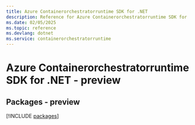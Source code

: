 ```yaml
---
title: Azure Containerorchestratorruntime SDK for .NET
description: Reference for Azure Containerorchestratorruntime SDK for .NET
ms.date: 02/05/2025
ms.topic: reference
ms.devlang: dotnet
ms.service: containerorchestratorruntime
---
```

# Azure Containerorchestratorruntime SDK for .NET - preview
## Packages - preview
[!INCLUDE [packages](containerorchestratorruntime-index.md)]